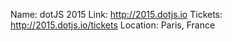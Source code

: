 Name: dotJS 2015
Link: http://2015.dotjs.io
Tickets: http://2015.dotjs.io/tickets
Location: Paris, France